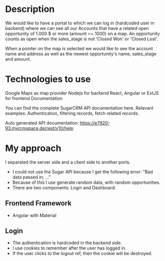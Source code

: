 # Description

We would like to have a portal to which we can log in (hardcoded user in backend) where we can see all our Accounts that have a related open opportunity of 1.000 $ or more (amount >= 1000) on a map. An opportunity counts as open when the sales_stage is not 'Closed Won' or 'Closed Lost'.

When a pointer on the map is selected we would like to see the account name and address as well as the newest opportunity's name, sales_stage and amount.

# Technologies to use
Google Maps as map provider
Nodejs for backend
React, Angular or ExtJS for frontend
Documentation

You can find the complete SugarCRM API documentation here.
Relevant examples: Authentication, filtering records, fetch related records.

Auto generated API documentation: https://e7920-93.mycrmspace.de/rest/v10/help

# My approach
I separated the server side and a client side to another ports.
- I could not use the Sugar API because I get the following error:
"Bad data passed in; ..."
- Because of this I use generate random data, with random opportunities.
- There are two components: Login and Dashboard.

## Frontend Framework
- Angular with Material
  
## Login
- The authentication is hardcoded in the backend side.
- I use cookies to remember after the user has logged in.
- If the user clicks to the logout ref, then the cookie will be destroyed.
